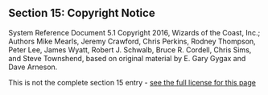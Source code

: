 

## Section 15: Copyright Notice

System Reference Document 5.1 Copyright 2016, Wizards of the Coast, Inc.; Authors Mike Mearls, Jeremy Crawford, Chris Perkins, Rodney Thompson, Peter Lee, James Wyatt, Robert J. Schwalb, Bruce R. Cordell, Chris Sims, and Steve Townshend, based on original material by E. Gary Gygax and Dave Arneson.

This is not the complete section 15 entry - [see the full license for this page](https://www.5esrd.com/legal-information)
